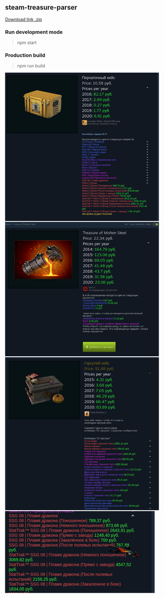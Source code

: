 ## steam-treasure-parser

[Download link .zip](https://rghost.net/79bpV7fks)

### Run development mode

> npm start

### Production build

> npm run build

![CS:GO Case Prices](hGuhAviXOZE.jpg)
![Dota2 Case Prices](mQtVN7FCd7c.jpg)
![TF2 Case Prices](NXiTd1ei53U.jpg)
![Item Image](n48Je2lT4E.jpg)
